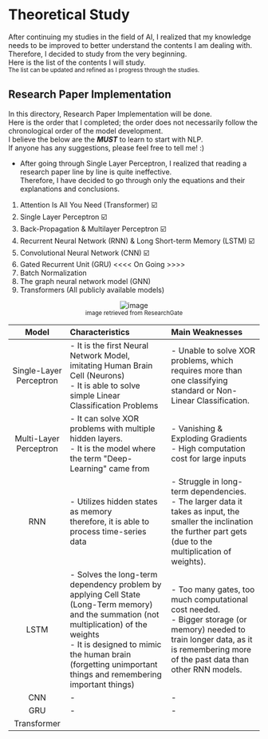 # Theoretical Study

After continuing my studies in the field of AI, I realized that my knowledge needs to be improved to better understand the contents I am dealing with.<br>
Therefore, I decided to study from the very beginning.<br>
Here is the list of the contents I will study.<br>
<sub>The list can be updated and refined as I progress through the studies.</sub>

## Research Paper Implementation

In this directory, Research Paper Implementation will be done.<br>
Here is the order that I completed; the order does not necessarily follow the chronological order of the model development.<br>
I believe the below are the ***MUST*** to learn to start with NLP.<br>
If anyone has any suggestions, please feel free to tell me! :)

- After going through Single Layer Perceptron, I realized that reading a research paper line by line is quite ineffective.<br>Therefore, I have decided to go through only the equations and their explanations and conclusions.


1. Attention Is All You Need (Transformer) ☑️
2. Single Layer Perceptron ☑️
3. Back-Propagation & Multilayer Perceptron ☑️
4. Recurrent Neural Network (RNN) & Long Short-term Memory (LSTM) ☑️
5. Convolutional Neural Network (CNN) ☑️
6. Gated Recurrent Unit (GRU) <<<< On Going >>>>
7. Batch Normalization
8. The graph neural network model (GNN)
9. Transformers (All publicly available models)

<p align="center">
  <img alt="image" src="https://github.com/jasonheesanglee/theoretical_study/assets/123557477/cbc40d48-5396-4d59-bd41-1c785a06981f"><br>
  <sub>image retrieved from ResearchGate</sub>
</p>

| Model | Characteristics | Main Weaknesses |
| :---: | :--- | :--- |
| Single-Layer Perceptron |- It is the first Neural Network Model, imitating Human Brain Cell (Neurons) <br>- It is able to solve simple Linear Classification Problems |- Unable to solve XOR problems, which requires more than one classifying standard or Non-Linear Classification.|
| Multi-Layer Perceptron |- It can solve XOR problems with multiple hidden layers.<br>- It is the model where the term "Deep-Learning" came from|- Vanishing & Exploding Gradients<br>- High computation cost for large inputs|
| RNN |- Utilizes hidden states as memory<br>therefore, it is able to process time-series data<br>|- Struggle in long-term dependencies. <br>- The larger data it takes as input, the smaller the inclination the further part gets (due to the multiplication of weights).|
| LSTM |- Solves the long-term dependency problem by applying Cell State (Long-Term memory) and the summation (not multiplication) of the weights<br>- It is designed to mimic the human brain (forgetting unimportant things and remembering important things)|- Too many gates, too much computational cost needed.<br>- Bigger storage (or memory) needed to train longer data, as it is remembering more of the past data than other RNN models.|
| CNN | - | - |
| GRU | - | - |
| Transformer | | |



